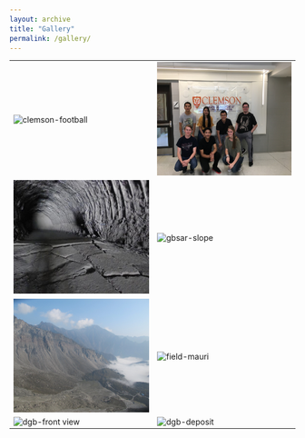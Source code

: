 ```yaml
---
layout: archive
title: "Gallery"
permalink: /gallery/
---
```


<table>
  <tr>
    <td><img src="/images/gallery/clemson-football.jpg" alt="clemson-football" height="200"></td>
    <td><img src="/images/gallery/clemson-mentor-undergrad.jpg" alt="clemson-mentor-undergrad" height="200"></td>
  </tr>
  <tr>
    <td><img src="/images/gallery/egx-tunnel-scan.jpg" alt="egx-tunnel-scan" height="200"></td>
    <td><img src="/images/gallery/gbsar-slope.jpg" alt="gbsar-slope" height="200"></td>
  </tr>
  <tr>
    <td><img src="/images/gallery/dgb-top.jpg" alt="dgb-top" height="200"></td>
    <td><img src="/images/gallery/field-mauri.jpg" alt="field-mauri" height="200"></td>
  </tr>
  <tr>
    <td><img src="/images/gallery/dgb-front view.jpg" alt="dgb-front view" height="200"></td>
    <td><img src="/images/gallery/dgb-deposit.jpg" alt="dgb-deposit" height="200"></td>
  </tr>

</table>


<!-- <style>
body {
    display: flex;
    justify-content: center;
    align-items: center;
    height: 100vh;
    background-color: #f0f0f0;
    margin: 0;
    flex-direction: column;
}

table {
    border-collapse: collapse;
}

td {
    padding: 10px;
    border: 1px solid #ccc;
}

img {
    border-radius: 10px;
    transition: transform 0.3s ease;
}

img:hover {
    transform: scale(1.05);
    border-color: #777;
}
</style> -->


<!-- ![Image 1](/images/DGB-top.jpg)
![Image 2](/images/DGB-Deposit.jpg) -->
<!-- ![Image 3](image3.jpg)
![Image 4](image4.jpg)
![Image 5](image5.jpg)
![Image 6](image6.jpg) -->

<!-- <style>
body {
    display: flex;
    justify-content: center;
    align-items: center;
    height: 100vh;
    background-color: #f0f0f0;
    margin: 0;
    flex-direction: column;
}

.image-container {
    display: grid;
    grid-template-columns: repeat(auto-fill, minmax(150px, 1fr));
    gap: 10px;
    width: 80%;
    max-width: 1000px;
    margin: 20px 0;
}

.image-container img {
    width: 100%;
    height: auto;
    display: block;
    border: 2px solid #ccc;
    border-radius: 10px;
    transition: transform 0.3s ease;
}

.image-container img:hover {
    transform: scale(1.05);
    border-color: #777;
}
</style> -->



